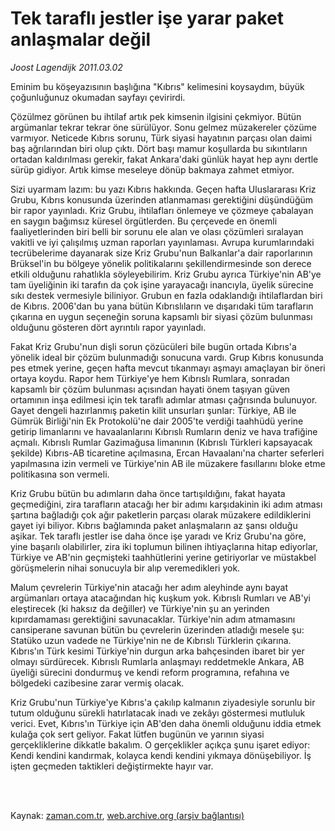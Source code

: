 # Tek taraflı jestler işe yarar paket anlaşmalar değil

*Joost Lagendijk 2011.03.02*

<td class="columnist-detail">
<p>Eminim bu köşeyazısının başlığına "Kıbrıs" kelimesini koysaydım, büyük çoğunluğunuz okumadan sayfayı çevirirdi.</p>
<p>
<div id="haberMetinDiv">
<p>Çözülmez görünen bu ihtilaf artık pek kimsenin ilgisini çekmiyor. Bütün argümanlar tekrar tekrar öne sürülüyor. Sonu gelmez müzakereler çözüme varmıyor. Neticede Kıbrıs sorunu, Türk siyasi hayatının parçası olan daimi baş ağrılarından biri olup çıktı. Dört başı mamur koşullarda bu sıkıntıların ortadan kaldırılması gerekir, fakat Ankara'daki günlük hayat hep aynı dertle sürüp gidiyor. Artık kimse meseleye dönüp bakmaya zahmet etmiyor.
<p>Sizi uyarmam lazım: bu yazı Kıbrıs hakkında. Geçen hafta Uluslararası Kriz Grubu, Kıbrıs konusunda üzerinden atlanmaması gerektiğini düşündüğüm bir rapor yayınladı. Kriz Grubu, ihtilafları önlemeye ve çözmeye çabalayan en saygın bağımsız küresel örgütlerden. Bu çerçevede en önemli faaliyetlerinden biri belli bir sorunu ele alan ve olası çözümleri sıralayan vakitli ve iyi çalışılmış uzman raporları yayınlaması. Avrupa kurumlarındaki tecrübelerime dayanarak size Kriz Grubu'nun Balkanlar'a dair raporlarının Brüksel'in bu bölgeye yönelik politikalarını şekillendirmesinde son derece etkili olduğunu rahatlıkla söyleyebilirim. Kriz Grubu ayrıca Türkiye'nin AB'ye tam üyeliğinin iki tarafın da çok işine yarayacağı inancıyla, üyelik sürecine sıkı destek vermesiyle biliniyor. Grubun en fazla odaklandığı ihtilaflardan biri de Kıbrıs. 2006'dan bu yana bütün Kıbrıslıların ve dışarıdaki tüm tarafların çıkarına en uygun seçeneğin soruna kapsamlı bir siyasi çözüm bulunması olduğunu gösteren dört ayrıntılı rapor yayınladı.
<p>Fakat Kriz Grubu'nun dişli sorun çözücüleri bile bugün ortada Kıbrıs'a yönelik ideal bir çözüm bulunmadığı sonucuna vardı. Grup Kıbrıs konusunda pes etmek yerine, geçen hafta mevcut tıkanmayı aşmayı amaçlayan bir öneri ortaya koydu. Rapor hem Türkiye'ye hem Kıbrıslı Rumlara, sonradan kapsamlı bir çözüm bulunması açısından hayati önem taşıyan güven ortamının inşa edilmesi için tek taraflı adımlar atması çağrısında bulunuyor. Gayet dengeli hazırlanmış paketin kilit unsurları şunlar: Türkiye, AB ile Gümrük Birliği'nin Ek Protokolü'ne dair 2005'te verdiği taahhüdü yerine getirip limanlarını ve havaalanlarını Kıbrıslı Rumların deniz ve hava trafiğine açmalı. Kıbrıslı Rumlar Gazimağusa limanının (Kıbrıslı Türkleri kapsayacak şekilde) Kıbrıs-AB ticaretine açılmasına, Ercan Havaalanı'na charter seferleri yapılmasına izin vermeli ve Türkiye'nin AB ile müzakere fasıllarını bloke etme politikasına son vermeli.
<p>Kriz Grubu bütün bu adımların daha önce tartışıldığını, fakat hayata geçmediğini, zira tarafların atacağı her bir adımı karşıdakinin iki adım atması şartına bağladığı çok ağır paketlerin parçası olarak müzakere edildiklerini gayet iyi biliyor. Kıbrıs bağlamında paket anlaşmaların az şansı olduğu aşikar. Tek taraflı jestler ise daha önce işe yaradı ve Kriz Grubu'na göre, yine başarılı olabilirler, zira iki toplumun bilinen ihtiyaçlarına hitap ediyorlar, Türkiye ve AB'nin geçmişteki taahhütlerini yerine getiriyorlar ve müstakbel görüşmelerin nihai sonucuyla bir alıp veremedikleri yok.
<p>Malum çevrelerin Türkiye'nin atacağı her adım aleyhinde aynı bayat argümanları ortaya atacağından hiç kuşkum yok. Kıbrıslı Rumları ve AB'yi eleştirecek (ki haksız da değiller) ve Türkiye'nin şu an yerinden kıpırdamaması gerektiğini savunacaklar. Türkiye'nin adım atmamasını cansiperane savunan bütün bu çevrelerin üzerinden atladığı mesele şu: Statüko uzun vadede ne Türkiye'nin ne de Kıbrıslı Türklerin çıkarına. Kıbrıs'ın Türk kesimi Türkiye'nin durgun arka bahçesinden ibaret bir yer olmayı sürdürecek. Kıbrıslı Rumlarla anlaşmayı reddetmekle Ankara, AB üyeliği sürecini dondurmuş ve kendi reform programına, refahına ve bölgedeki cazibesine zarar vermiş olacak.
<p>Kriz Grubu'nun Türkiye'ye Kıbrıs'a çakılıp kalmanın ziyadesiyle sorunlu bir tutum olduğunu sürekli hatırlatacak inadı ve zekâyı göstermesi mutluluk verici. Evet, Kıbrıs'ın Türkiye için AB'den daha önemli olduğunu iddia etmek kulağa çok sert geliyor. Fakat lütfen bugünün ve yarının siyasi gerçekliklerine dikkatle bakalım. O gerçeklikler açıkça şunu işaret ediyor: Kendi kendini kandırmak, kolayca kendi kendini yıkmaya dönüşebiliyor. İş işten geçmeden taktikleri değiştirmekte hayır var.</p></p></p></p></p></p></div>
</p>


<p><br>
		 </br></p></td>

Kaynak: [zaman.com.tr](http://zaman.com.tr/yazar.do?yazino=1100996), [web.archive.org (arşiv bağlantısı)](http://web.archive.org/web/20110314023619/http://www.zaman.com.tr:80/yazar.do?yazino=1100996)
